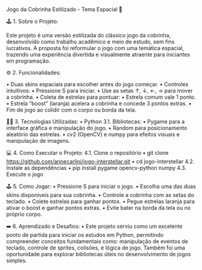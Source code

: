 Jogo da Cobrinha Estilizado - Tema Espacial 🚀

🕹️ 1. Sobre o Projeto: 

Este projeto é uma versão estilizada do clássico jogo da cobrinha, desenvolvido como trabalho acadêmico e meio de estudo, sem fins lucrativos. A proposta foi reformular o jogo com uma temática espacial, trazendo uma experiência divertida e visualmente atraente para iniciantes em programação.

⚙️ 2. Funcionalidades:

• Duas skins espaciais para escolher antes do jogo começar.
• Controles intuitivos:
	• Pressione S para iniciar.
	• Use as setas ↑, ↓, ←, → para mover a cobrinha.
• Coleta de estrelas para pontuar:
	• Estrela comum vale 1 ponto.
	• Estrela “boost” (laranja) acelera a cobrinha e concede 3 pontos extras.
• Fim de jogo ao colidir com o corpo ou borda da tela.

🧑‍💻 3. Tecnologias Utilizadas:
	• Python 
 	3.1. Bibliotecas:
	• Pygame para a interface gráfica e manipulação do jogo.
	• Random para posicionamento aleatório das estrelas.
	• cv2 (OpenCV) e numpy para efeitos visuais e manipulação de imagens.

💻 4. Como Executar o Projeto:
	4.1. Clone o repositório
	• git clone https://github.com/annecarlini/jogo-interstellar.git
	• cd jogo-interstellar
	4.2. Instale as dependências
	• pip install pygame opencv-python numpy
	4.3. Execute o jogo

🕹️ 5. Como Jogar:
	• Pressione S para iniciar o jogo.
	• Escolha uma das duas skins disponíveis para sua cobrinha.
	• Controle a cobrinha com as setas do teclado.
	• Colete estrelas para ganhar pontos.
	• Pegue estrelas laranja para ativar o boost e ganhar pontos extras.
	• Evite bater na borda da tela ou no próprio corpo.

➡️ 6. Aprendizado e Desafios:
	• Este projeto serviu como um excelente ponto de partida para iniciar os estudos em Python, permitindo compreender conceitos fundamentais como: manipulação de eventos de teclado, controle de sprites, colisões, e lógica de jogo. Também foi uma oportunidade para explorar bibliotecas úteis no desenvolvimento de jogos simples.

